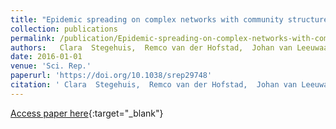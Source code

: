 ```yaml
---
title: "Epidemic spreading on complex networks with community structures"
collection: publications
permalink: /publication/Epidemic-spreading-on-complex-networks-with-community-structures 
authors:   Clara  Stegehuis,  Remco van der Hofstad,  Johan van Leeuwaarden
date: 2016-01-01
venue: 'Sci. Rep.'
paperurl: 'https://doi.org/10.1038/srep29748'
citation: ' Clara  Stegehuis,  Remco van der Hofstad,  Johan van Leeuwaarden,  Sci. Rep., 2016.'
---
```

[Access paper here](https://doi.org/10.1038/srep29748){:target="_blank"}
